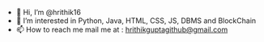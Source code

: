 - 👋 Hi, I’m @hrithik16
- 👀 I’m interested in Python, Java, HTML, CSS, JS, DBMS and BlockChain 
- 📫 How to reach me mail me at : hrithikguptagithub@gmail.com

<!---
hrithik16/hrithik16 is a ✨ special ✨ repository because its `README.md` (this file) appears on your GitHub profile.
You can click the Preview link to take a look at your changes.
--->
